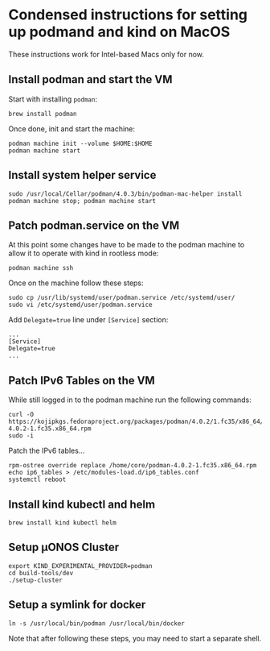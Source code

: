 <!--
SPDX-FileCopyrightText: 2020-present Open Networking Foundation <info@opennetworking.org>
SPDX-License-Identifier: Apache-2.0
-->

# Condensed instructions for setting up podmand and kind on MacOS

These instructions work for Intel-based Macs only for now.

## Install podman and start the VM
Start with installing `podman`:
```
brew install podman
```
Once done, init and start the machine:
```
podman machine init --volume $HOME:$HOME
podman machine start
```

## Install system helper service
```
sudo /usr/local/Cellar/podman/4.0.3/bin/podman-mac-helper install
podman machine stop; podman machine start
```
## Patch podman.service on the VM
At this point some changes have to be made to the podman machine to allow it
to operate with kind in rootless mode:

```
podman machine ssh
```

Once on the machine follow these steps:

```
sudo cp /usr/lib/systemd/user/podman.service /etc/systemd/user/
sudo vi /etc/systemd/user/podman.service
```

Add `Delegate=true` line under `[Service]` section:
```
...
[Service]
Delegate=true
...
```

## Patch IPv6 Tables on the VM
While still logged in to the podman machine run the following commands:

```
curl -O https://kojipkgs.fedoraproject.org/packages/podman/4.0.2/1.fc35/x86_64/podman-4.0.2-1.fc35.x86_64.rpm
sudo -i
```

Patch the IPv6 tables...

```
rpm-ostree override replace /home/core/podman-4.0.2-1.fc35.x86_64.rpm
echo ip6_tables > /etc/modules-load.d/ip6_tables.conf
systemctl reboot
```

## Install kind kubectl and helm
```
brew install kind kubectl helm
```

## Setup µONOS Cluster
```
export KIND_EXPERIMENTAL_PROVIDER=podman
cd build-tools/dev
./setup-cluster
```

## Setup a symlink for docker
```
ln -s /usr/local/bin/podman /usr/local/bin/docker
```

Note that after following these steps, you may need to start a separate shell.
